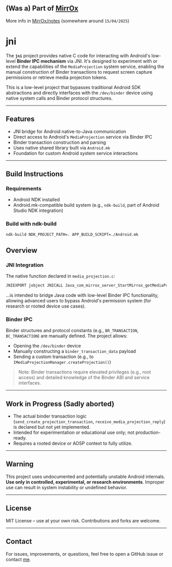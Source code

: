 ## (Was a) Part of [MirrOx](https://github.com/IDKSAM27/MirrOx)


More info in [MirrOx/notes](https://github.com/IDKSAM27/MirrOx/blob/main/doc_stuff/notes.txt) (somewhere around `15/04/2025`)

# jni

The **`jni`** project provides native C code for interacting with Android's low-level **Binder IPC mechanism** via JNI. It's designed to experiment with or extend the capabilities of the `MediaProjection` system service, enabling the manual construction of Binder transactions to request screen capture permissions or retrieve media projection tokens.

This is a low-level project that bypasses traditional Android SDK abstractions and directly interfaces with the `/dev/binder` device using native system calls and Binder protocol structures.

---

##  Features

-  JNI bridge for Android native-to-Java communication
-  Direct access to Android's `MediaProjection` service via Binder IPC
-  Binder transaction construction and parsing
-  Uses native shared library built via `Android.mk`
-  Foundation for custom Android system service interactions

---

##  Build Instructions

### Requirements

- Android NDK installed
- Android.mk-compatible build system (e.g., `ndk-build`, part of Android Studio NDK integration)

### Build with ndk-build

```bash
ndk-build NDK_PROJECT_PATH=. APP_BUILD_SCRIPT=./Android.mk
```


##  Overview

### JNI Integration

The native function declared in `media_projection.c`:

```c
JNIEXPORT jobject JNICALL Java_com_mirrox_server_StartMirrox_getMediaProjectionTokenNative(JNIEnv *env, jclass clazz);
```

...is intended to bridge Java code with low-level Binder IPC functionality, allowing advanced users to bypass Android's permission system (for research or rooted device use cases).

### Binder IPC

Binder structures and protocol constants (e.g., `BR_TRANSACTION`, `BC_TRANSACTION`) are manually defined. The project allows:

- Opening the `/dev/binder` device  
- Manually constructing a `binder_transaction_data` payload  
- Sending a custom transaction (e.g., to `IMediaProjectionManager.createProjection()`)

>  Note: Binder transactions require elevated privileges (e.g., root access) and detailed knowledge of the Binder ABI and service interfaces.

---

##  Work in Progress (Sadly aborted)

- The actual binder transaction logic (`send_create_projection_transaction`, `receive_media_projection_reply`) is declared but not yet implemented.  
-  Intended for experimentation or educational use only; not production-ready.  
-  Requires a rooted device or AOSP context to fully utilize.

---

##  Warning

This project uses undocumented and potentially unstable Android internals. **Use only in controlled, experimental, or research environments**. Improper use can result in system instability or undefined behavior.

---

##  License

MIT License – use at your own risk. Contributions and forks are welcome.

---

##  Contact

For issues, improvements, or questions, feel free to open a GitHub issue or contact [me](mailto:sampreetpatil@proton.me).
